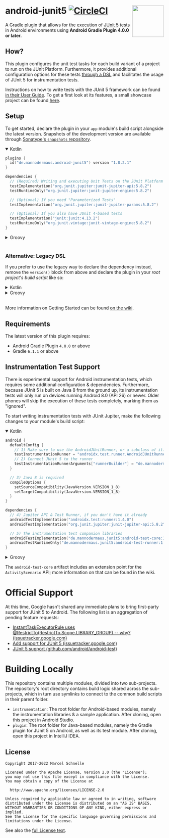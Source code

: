 <!--
  This file was automatically generated by Gradle. Do not modify.
  To update the content of this README, please apply modifications
  to `README.md.template` instead, and run the `generateReadme` task from Gradle.
-->

# <img src=".images/logo.png" align="right" width="100">android-junit5 [![CircleCI](https://circleci.com/gh/mannodermaus/android-junit5/tree/main.svg?style=svg)][circleci]

A Gradle plugin that allows for the execution of [JUnit 5][junit5gh] tests in Android environments using **Android Gradle Plugin 4.0.0 or later.**

## How?

This plugin configures the unit test tasks for each build variant of a project to run on the JUnit Platform. Furthermore, it provides additional configuration options for these tests [through a DSL][wiki-dsl] and facilitates the usage of JUnit 5 for instrumentation tests.

Instructions on how to write tests with the JUnit 5 framework can be found [in their User Guide][junit5ug]. To get a first look at its features, a small showcase project can be found [here][sampletests].

## Setup

To get started, declare the plugin in your `app` module's build script alongside the latest version. Snapshots of the development version are available through [Sonatype's `snapshots` repository][sonatyperepo].

<details open>
  <summary>Kotlin</summary>

```kotlin
plugins {
  id("de.mannodermaus.android-junit5") version "1.8.2.1"
}

dependencies {
  // (Required) Writing and executing Unit Tests on the JUnit Platform
  testImplementation("org.junit.jupiter:junit-jupiter-api:5.8.2")
  testRuntimeOnly("org.junit.jupiter:junit-jupiter-engine:5.8.2")

  // (Optional) If you need "Parameterized Tests"
  testImplementation("org.junit.jupiter:junit-jupiter-params:5.8.2")

  // (Optional) If you also have JUnit 4-based tests
  testImplementation("junit:junit:4.13.2")
  testRuntimeOnly("org.junit.vintage:junit-vintage-engine:5.8.2")
}
```

</details>

<details>
  <summary>Groovy</summary>

```groovy
plugins {
  id("de.mannodermaus.android-junit5").version("1.8.2.1")
}

dependencies {
  // (Required) Writing and executing Unit Tests on the JUnit Platform
  testImplementation "org.junit.jupiter:junit-jupiter-api:5.8.2"
  testRuntimeOnly "org.junit.jupiter:junit-jupiter-engine:5.8.2"

  // (Optional) If you need "Parameterized Tests"
  testImplementation "org.junit.jupiter:junit-jupiter-params:5.8.2"

  // (Optional) If you also have JUnit 4-based tests
  testImplementation "junit:junit:4.13.2"
  testRuntimeOnly "org.junit.vintage:junit-vintage-engine:5.8.2"
}
```

</details>

<br/>

### Alternative: Legacy DSL

If you prefer to use the legacy way to declare the dependency instead, remove the `version()` block from above and declare the plugin in your _root project's build script_ like so:

<details>
  <summary>Kotlin</summary>

```kotlin
buildscript {
  dependencies {
    classpath("de.mannodermaus.gradle.plugins:android-junit5:1.8.2.1")
  }
}
```

</details>

<details>
  <summary>Groovy</summary>

```kotlin
buildscript {
  dependencies {
    classpath "de.mannodermaus.gradle.plugins:android-junit5:1.8.2.1"
  }
}
```

</details>

<br/>

More information on Getting Started can be found [on the wiki][wiki-gettingstarted].

## Requirements

The latest version of this plugin requires:

- Android Gradle Plugin `4.0.0` or above
- Gradle `6.1.1` or above

## Instrumentation Test Support

There is experimental support for Android instrumentation tests, which requires some additional configuration & dependencies. Furthermore, because JUnit 5 is built on Java 8 from the ground up, its instrumentation tests will only run on devices running Android 8.0 (API 26) or newer. Older phones will skip the execution of these tests completely, marking them as "ignored".

To start writing instrumentation tests with JUnit Jupiter, make the following changes to your module's build script:

<details open>
  <summary>Kotlin</summary>
  
  ```kotlin
  android {
    defaultConfig {
      // 1) Make sure to use the AndroidJUnitRunner, or a subclass of it. This requires a dependency on androidx.test:runner, too!
      testInstrumentationRunner = "androidx.test.runner.AndroidJUnitRunner"
      // 2) Connect JUnit 5 to the runner
      testInstrumentationRunnerArguments["runnerBuilder"] = "de.mannodermaus.junit5.AndroidJUnit5Builder"
    }

    // 3) Java 8 is required
    compileOptions {
      setSourceCompatibility(JavaVersion.VERSION_1_8)
      setTargetCompatibility(JavaVersion.VERSION_1_8)
    }
}

dependencies {
    // 4) Jupiter API & Test Runner, if you don't have it already
    androidTestImplementation("androidx.test:runner:1.4.0")
    androidTestImplementation("org.junit.jupiter:junit-jupiter-api:5.8.2")

    // 5) The instrumentation test companion libraries
    androidTestImplementation("de.mannodermaus.junit5:android-test-core:1.3.0")
    androidTestRuntimeOnly("de.mannodermaus.junit5:android-test-runner:1.3.0")
}
```

</details>

<details>
<summary>Groovy</summary>

```groovy
android {
  defaultConfig {
    // 1) Make sure to use the AndroidJUnitRunner, or a subclass of it. This requires a dependency on androidx.test:runner, too!
    testInstrumentationRunner "androidx.test.runner.AndroidJUnitRunner"
    // 2) Connect JUnit 5 to the runner
    testInstrumentationRunnerArgument "runnerBuilder", "de.mannodermaus.junit5.AndroidJUnit5Builder"
  }

  // 3) Java 8 is required
  compileOptions {
    sourceCompatibility JavaVersion.VERSION_1_8
    targetCompatibility JavaVersion.VERSION_1_8
  }
}

dependencies {
  // 4) Jupiter API & Test Runner, if you don't have it already
  androidTestImplementation "androidx.test:runner:1.4.0"
  androidTestImplementation "org.junit.jupiter:junit-jupiter-api:5.8.2"

  // 5) The instrumentation test companion libraries
  androidTestImplementation "de.mannodermaus.junit5:android-test-core:1.3.0"
  androidTestRuntimeOnly "de.mannodermaus.junit5:android-test-runner:1.3.0"
}
````

</details>

The `android-test-core` artifact includes an extension point for the `ActivityScenario` API; more information on that can be found in the wiki.

# Official Support

At this time, Google hasn't shared any immediate plans to bring first-party support for JUnit 5 to Android. The following list is an aggregation of pending feature requests:

- [InstantTaskExecutorRule uses @RestrictTo(RestrictTo.Scope.LIBRARY_GROUP) -- why? (issuetracker.google.com)](https://issuetracker.google.com/u/0/issues/79189568)
- [Add support for JUnit 5 (issuetracker.google.com)](https://issuetracker.google.com/issues/127100532)
- [JUnit 5 support (github.com/android/android-test)](https://github.com/android/android-test/issues/224)

# Building Locally

This repository contains multiple modules, divided into two sub-projects. The repository's root directory contains build logic shared across the sub-projects, which in turn use symlinks to connect to the common build scripts in their parent folder.

- `instrumentation`: The root folder for Android-based modules, namely the instrumentation libraries & a sample application. After cloning, open this project in Android Studio.
- `plugin`: The root folder for Java-based modules, namely the Gradle plugin for JUnit 5 on Android, as well as its test module. After cloning, open this project in IntelliJ IDEA.

## License

```
Copyright 2017-2022 Marcel Schnelle

Licensed under the Apache License, Version 2.0 (the "License");
you may not use this file except in compliance with the License.
You may obtain a copy of the License at

  http://www.apache.org/licenses/LICENSE-2.0

Unless required by applicable law or agreed to in writing, software
distributed under the License is distributed on an "AS IS" BASIS,
WITHOUT WARRANTIES OR CONDITIONS OF ANY KIND, either express or implied.
See the License for the specific language governing permissions and
limitations under the License.
```

See also the [full License text](LICENSE).

[junit5gh]: https://github.com/junit-team/junit5
[junit5ug]: https://junit.org/junit5/docs/current/user-guide
[circleci]: https://circleci.com/gh/mannodermaus/android-junit5
[sonatyperepo]: https://oss.sonatype.org/content/repositories/snapshots
[sampletests]: instrumentation/sample
[wiki-dsl]: https://github.com/mannodermaus/android-junit5/wiki/Configuration-DSL
[wiki-gettingstarted]: https://github.com/mannodermaus/android-junit5/wiki/Getting-Started
